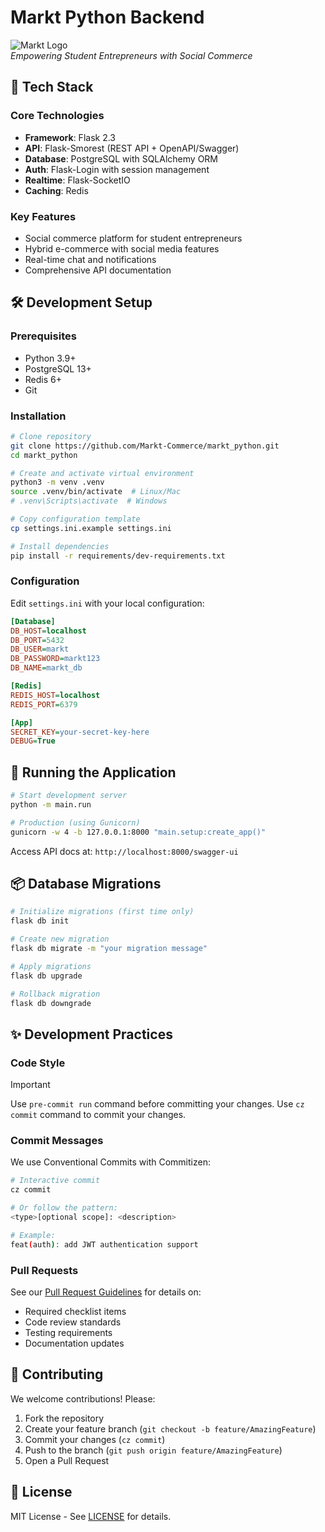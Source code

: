 # Markt Python Backend

![Markt Logo](https://avatars.githubusercontent.com/u/188402477?s=200&v=4)  
*Empowering Student Entrepreneurs with Social Commerce*

## 🚀 Tech Stack

### Core Technologies
- **Framework**: Flask 2.3
- **API**: Flask-Smorest (REST API + OpenAPI/Swagger)
- **Database**: PostgreSQL with SQLAlchemy ORM
- **Auth**: Flask-Login with session management
- **Realtime**: Flask-SocketIO
- **Caching**: Redis

### Key Features
- Social commerce platform for student entrepreneurs
- Hybrid e-commerce with social media features
- Real-time chat and notifications
- Comprehensive API documentation

## 🛠️ Development Setup

### Prerequisites
- Python 3.9+
- PostgreSQL 13+
- Redis 6+
- Git

### Installation

```bash
# Clone repository
git clone https://github.com/Markt-Commerce/markt_python.git
cd markt_python

# Create and activate virtual environment
python3 -m venv .venv
source .venv/bin/activate  # Linux/Mac
# .venv\Scripts\activate  # Windows

# Copy configuration template
cp settings.ini.example settings.ini

# Install dependencies
pip install -r requirements/dev-requirements.txt

```

### Configuration
Edit `settings.ini` with your local configuration:
```ini
[Database]
DB_HOST=localhost
DB_PORT=5432
DB_USER=markt
DB_PASSWORD=markt123
DB_NAME=markt_db

[Redis]
REDIS_HOST=localhost
REDIS_PORT=6379

[App]
SECRET_KEY=your-secret-key-here
DEBUG=True
```

## 🏃 Running the Application

```bash
# Start development server
python -m main.run

# Production (using Gunicorn)
gunicorn -w 4 -b 127.0.0.1:8000 "main.setup:create_app()"
```

Access API docs at: `http://localhost:8000/swagger-ui`

## 📦 Database Migrations

```bash
# Initialize migrations (first time only)
flask db init

# Create new migration
flask db migrate -m "your migration message"

# Apply migrations
flask db upgrade

# Rollback migration
flask db downgrade
```

## ✨ Development Practices

### Code Style

> [!IMPORTANT]
> Use `pre-commit run` command before committing your changes.
> Use `cz commit` command to commit your changes.

### Commit Messages
We use Conventional Commits with Commitizen:
```bash
# Interactive commit
cz commit

# Or follow the pattern:
<type>[optional scope]: <description>

# Example:
feat(auth): add JWT authentication support
```

### Pull Requests
See our [Pull Request Guidelines](PULL_REQUEST_TEMPLATE.md) for details on:
- Required checklist items
- Code review standards
- Testing requirements
- Documentation updates

## 🤝 Contributing

We welcome contributions! Please:
1. Fork the repository
2. Create your feature branch (`git checkout -b feature/AmazingFeature`)
3. Commit your changes (`cz commit`)
4. Push to the branch (`git push origin feature/AmazingFeature`)
5. Open a Pull Request

## 📜 License

MIT License - See [LICENSE](LICENSE) for details.
